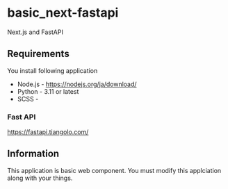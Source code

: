# basic_next-fastapi
Next.js and FastAPI

## Requirements

You install following application

* Node.js - https://nodejs.org/ja/download/
* Python - 3.11 or latest
* SCSS - 

### Fast API

https://fastapi.tiangolo.com/

## Information

This application is basic web component. You must modify this applciation along with your things.